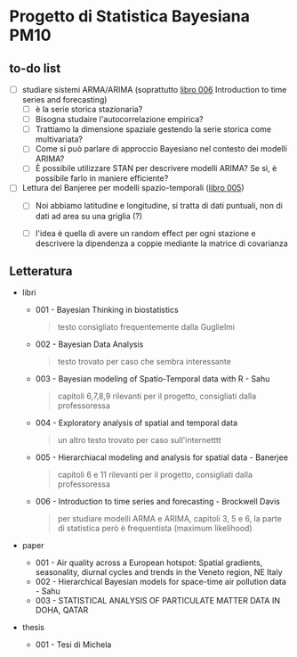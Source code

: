 # Progetto di Statistica Bayesiana PM10


## to-do list
- [ ] studiare sistemi ARMA/ARIMA (soprattutto <ins>libro 006</ins> Introduction to time series and forecasting)
  - [ ] è la serie storica stazionaria?
  - [ ] Bisogna studaire l'autocorrelazione empirica?
  - [ ] Trattiamo la dimensione spaziale gestendo la serie storica come multivariata?
  - [ ] Come si può parlare di approccio Bayesiano nel contesto dei modelli ARIMA?
  - [ ] È possibile utilizzare STAN per descrivere modelli ARIMA? Se sì, è possibile farlo in maniere efficiente?
- [ ] Lettura del Banjeree per modelli spazio-temporali (<ins>libro 005</ins>)
  - [ ] Noi abbiamo latitudine e longitudine, si tratta di dati puntuali, non di dati ad area su una griglia (?)
  - [ ] l'idea è quella di avere un random effect per ogni stazione e descrivere la dipendenza a coppie mediante la matrice di covarianza



## Letteratura

- libri
  - 001 - Bayesian Thinking in biostatistics
      > testo consigliato frequentemente dalla Guglielmi
    
  - 002 - Bayesian Data Analysis   
      > testo trovato per caso che sembra interessante
    
  - 003 - Bayesian modeling of Spatio-Temporal data with R - Sahu   
      > capitoli 6,7,8,9 rilevanti per il progetto, consigliati dalla professoressa
    
  - 004 - Exploratory analysis of spatial and temporal data   
      > un altro testo trovato per caso sull'internetttt
    
  - 005 - Hierarchiacal modeling and analysis for spatial data - Banerjee   
      > capitoli 6 e 11 rilevanti per il progetto, consigliati dalla professoressa
    
  - 006 - Introduction to time series and forecasting - Brockwell Davis   
      > per studiare modelli ARMA e ARIMA, capitoli 3, 5 e 6, la parte di statistica però è frequentista (maximum likelihood)


- paper
  - 001 - Air quality across a European hotspot: Spatial gradients, seasonality, diurnal cycles and trends in the Veneto region, NE Italy
  - 002 - Hierarchical Bayesian models for space-time air pollution data - Sahu
  - 003 - STATISTICAL ANALYSIS OF PARTICULATE MATTER DATA IN DOHA, QATAR


- thesis
  - 001 - Tesi di Michela


